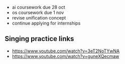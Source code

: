 * ai coursework due 28 oct
* os coursework due 1 nov
* revise unification concept
* continue applying for internships

## Singing practice links
* https://www.youtube.com/watch?v=3eT2NoTYwNA
* https://www.youtube.com/watch?v=guneXQecmaw